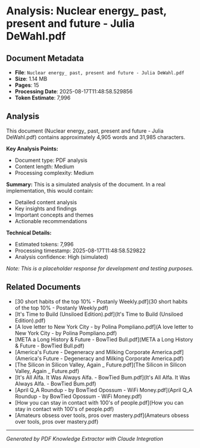 # Analysis: Nuclear energy_ past, present and future - Julia DeWahl.pdf

## Document Metadata
- **File**: `Nuclear energy_ past, present and future - Julia DeWahl.pdf`
- **Size**: 1.14 MB
- **Pages**: 15
- **Processing Date**: 2025-08-17T11:48:58.529856
- **Token Estimate**: 7,996

## Analysis

This document (Nuclear energy_ past, present and future - Julia DeWahl.pdf) contains approximately 4,905 words and 31,985 characters.

**Key Analysis Points:**
- Document type: PDF analysis
- Content length: Medium
- Processing complexity: Medium

**Summary:**
This is a simulated analysis of the document. In a real implementation, this would contain:
- Detailed content analysis
- Key insights and findings
- Important concepts and themes
- Actionable recommendations

**Technical Details:**
- Estimated tokens: 7,996
- Processing timestamp: 2025-08-17T11:48:58.529822
- Analysis confidence: High (simulated)

*Note: This is a placeholder response for development and testing purposes.*

## Related Documents

- [30 short habits of the top 10% - Postanly Weekly.pdf](30 short habits of the top 10% - Postanly Weekly.pdf)
- [It's Time to Build (Unsiloed Edition).pdf](It's Time to Build (Unsiloed Edition).pdf)
- [A love letter to New York City - by Polina Pompliano.pdf](A love letter to New York City - by Polina Pompliano.pdf)
- [META a Long History & Future - BowTied Bull.pdf](META a Long History & Future - BowTied Bull.pdf)
- [America's Future - Degeneracy and Milking Corporate America.pdf](America's Future - Degeneracy and Milking Corporate America.pdf)
- [The Silicon in Silicon Valley, Again _ Future.pdf](The Silicon in Silicon Valley, Again _ Future.pdf)
- [It's All Alfa. It Was Always Alfa. - BowTied Bum.pdf](It's All Alfa. It Was Always Alfa. - BowTied Bum.pdf)
- [April Q_A Roundup - by BowTied Opossum - WiFi Money.pdf](April Q_A Roundup - by BowTied Opossum - WiFi Money.pdf)
- [How you can stay in contact with 100's of people.pdf](How you can stay in contact with 100's of people.pdf)
- [Amateurs obsess over tools, pros over mastery.pdf](Amateurs obsess over tools, pros over mastery.pdf)

---
*Generated by PDF Knowledge Extractor with Claude Integration*